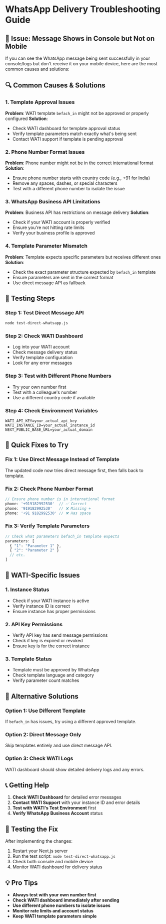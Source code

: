 # WhatsApp Delivery Troubleshooting Guide

## 🚨 Issue: Message Shows in Console but Not on Mobile

If you can see the WhatsApp message being sent successfully in your console/logs but don't receive it on your mobile device, here are the most common causes and solutions:

## 🔍 **Common Causes & Solutions**

### 1. **Template Approval Issues**
**Problem**: WATI template `befach_in` might not be approved or properly configured
**Solution**: 
- Check WATI dashboard for template approval status
- Verify template parameters match exactly what's being sent
- Contact WATI support if template is pending approval

### 2. **Phone Number Format Issues**
**Problem**: Phone number might not be in the correct international format
**Solution**:
- Ensure phone number starts with country code (e.g., +91 for India)
- Remove any spaces, dashes, or special characters
- Test with a different phone number to isolate the issue

### 3. **WhatsApp Business API Limitations**
**Problem**: Business API has restrictions on message delivery
**Solution**:
- Check if your WATI account is properly verified
- Ensure you're not hitting rate limits
- Verify your business profile is approved

### 4. **Template Parameter Mismatch**
**Problem**: Template expects specific parameters but receives different ones
**Solution**:
- Check the exact parameter structure expected by `befach_in` template
- Ensure parameters are sent in the correct format
- Use direct message API as fallback

## 🧪 **Testing Steps**

### Step 1: Test Direct Message API
```bash
node test-direct-whatsapp.js
```

### Step 2: Check WATI Dashboard
- Log into your WATI account
- Check message delivery status
- Verify template configuration
- Look for any error messages

### Step 3: Test with Different Phone Numbers
- Try your own number first
- Test with a colleague's number
- Use a different country code if available

### Step 4: Check Environment Variables
```env
WATI_API_KEY=your_actual_api_key
WATI_INSTANCE_ID=your_actual_instance_id
NEXT_PUBLIC_BASE_URL=your_actual_domain
```

## 🔧 **Quick Fixes to Try**

### Fix 1: Use Direct Message Instead of Template
The updated code now tries direct message first, then falls back to template.

### Fix 2: Check Phone Number Format
```javascript
// Ensure phone number is in international format
phone: '+919182992530'  // ✅ Correct
phone: '919182992530'   // ❌ Missing +
phone: '+91 9182992530' // ❌ Has space
```

### Fix 3: Verify Template Parameters
```javascript
// Check what parameters befach_in template expects
parameters: [
  { "1": "Parameter 1" },
  { "2": "Parameter 2" }
  // etc.
]
```

## 📱 **WATI-Specific Issues**

### 1. **Instance Status**
- Check if your WATI instance is active
- Verify instance ID is correct
- Ensure instance has proper permissions

### 2. **API Key Permissions**
- Verify API key has send message permissions
- Check if key is expired or revoked
- Ensure key is for the correct instance

### 3. **Template Status**
- Template must be approved by WhatsApp
- Check template language and category
- Verify parameter count matches

## 🚀 **Alternative Solutions**

### Option 1: Use Different Template
If `befach_in` has issues, try using a different approved template.

### Option 2: Direct Message Only
Skip templates entirely and use direct message API.

### Option 3: Check WATI Logs
WATI dashboard should show detailed delivery logs and any errors.

## 📞 **Getting Help**

1. **Check WATI Dashboard** for detailed error messages
2. **Contact WATI Support** with your instance ID and error details
3. **Test with WATI's Test Environment** first
4. **Verify WhatsApp Business Account** status

## 🔄 **Testing the Fix**

After implementing the changes:

1. Restart your Next.js server
2. Run the test script: `node test-direct-whatsapp.js`
3. Check both console and mobile device
4. Monitor WATI dashboard for delivery status

## 💡 **Pro Tips**

- **Always test with your own number first**
- **Check WATI dashboard immediately after sending**
- **Use different phone numbers to isolate issues**
- **Monitor rate limits and account status**
- **Keep WATI template parameters simple**









